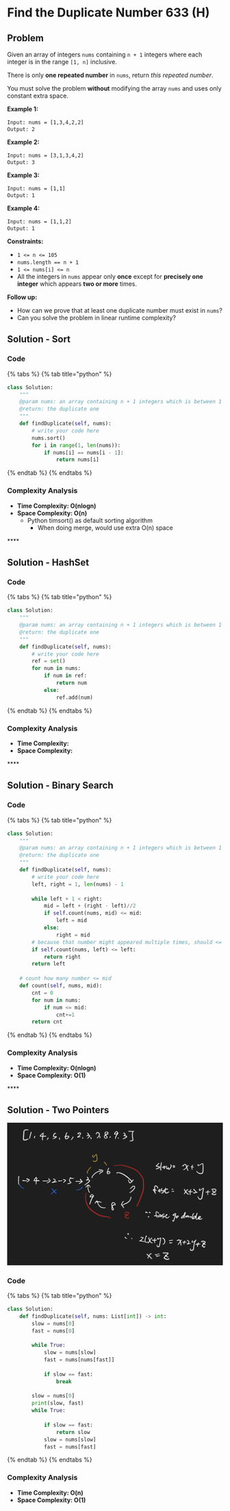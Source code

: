 # Find the Duplicate Number 633 \(H\)

## Problem

Given an array of integers `nums` containing `n + 1` integers where each integer is in the range `[1, n]` inclusive.

There is only **one repeated number** in `nums`, return _this repeated number_.

You must solve the problem **without** modifying the array `nums` and uses only constant extra space.

**Example 1:**

```text
Input: nums = [1,3,4,2,2]
Output: 2
```

**Example 2:**

```text
Input: nums = [3,1,3,4,2]
Output: 3
```

**Example 3:**

```text
Input: nums = [1,1]
Output: 1
```

**Example 4:**

```text
Input: nums = [1,1,2]
Output: 1
```

**Constraints:**

* `1 <= n <= 105`
* `nums.length == n + 1`
* `1 <= nums[i] <= n`
* All the integers in `nums` appear only **once** except for **precisely one integer** which appears **two or more** times.

**Follow up:**

* How can we prove that at least one duplicate number must exist in `nums`?
* Can you solve the problem in linear runtime complexity?

## Solution - Sort

### Code

{% tabs %}
{% tab title="python" %}
```python
class Solution:
    """
    @param nums: an array containing n + 1 integers which is between 1 and n
    @return: the duplicate one
    """
    def findDuplicate(self, nums):
        # write your code here
        nums.sort()
        for i in range(1, len(nums)):
            if nums[i] == nums[i - 1]:
                return nums[i]
```
{% endtab %}
{% endtabs %}

### Complexity Analysis

* **Time Complexity: O\(nlogn\)**
* **Space Complexity: O\(n\)**
  * Python timsort\(\) as default sorting algorithm
    * When doing merge, would use extra O\(n\) space 

\*\*\*\*

## Solution - HashSet

### Code

{% tabs %}
{% tab title="python" %}
```python
class Solution:
    """
    @param nums: an array containing n + 1 integers which is between 1 and n
    @return: the duplicate one
    """
    def findDuplicate(self, nums):
        # write your code here
        ref = set()
        for num in nums:
            if num in ref:
                return num
            else:
                ref.add(num)
```
{% endtab %}
{% endtabs %}

### Complexity Analysis

* **Time Complexity:**
* **Space Complexity:**

\*\*\*\*

## Solution - Binary Search

### Code

{% tabs %}
{% tab title="python" %}
```python
class Solution:
    """
    @param nums: an array containing n + 1 integers which is between 1 and n
    @return: the duplicate one
    """
    def findDuplicate(self, nums):
        # write your code here
        left, right = 1, len(nums) - 1
        
        while left + 1 < right:
            mid = left + (right - left)//2
            if self.count(nums, mid) <= mid:
                left = mid
            else:
                right = mid
        # because that number might appeared multiple times, should <= left
        if self.count(nums, left) <= left:
            return right
        return left
    
    # count how many number <= mid
    def count(self, nums, mid):
        cnt = 0
        for num in nums:
            if num <= mid:
                cnt+=1
        return cnt

```
{% endtab %}
{% endtabs %}

### Complexity Analysis

* **Time Complexity: O\(nlogn\)**
* **Space Complexity: O\(1\)**

\*\*\*\*

## Solution - Two Pointers

![](../../.gitbook/assets/screen-shot-2021-06-05-at-7.28.05-pm.png)

### Code

{% tabs %}
{% tab title="python" %}
```python
class Solution:
    def findDuplicate(self, nums: List[int]) -> int:
        slow = nums[0]
        fast = nums[0]
        
        while True:
            slow = nums[slow]
            fast = nums[nums[fast]]

            if slow == fast:
                break
        
        slow = nums[0]
        print(slow, fast)
        while True:
            
            if slow == fast:
                return slow
            slow = nums[slow]
            fast = nums[fast]
```
{% endtab %}
{% endtabs %}

### Complexity Analysis

* **Time Complexity: O\(n\)**
* **Space Complexity: O\(1\)**

